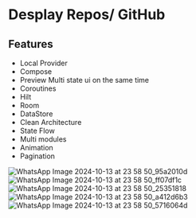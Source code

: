 # Desplay Repos/ GitHub 

## Features
- Local Provider
- Compose
- Preview Multi state ui on the same time
- Coroutines 
- Hilt
- Room
- DataStore
- Clean Architecture
- State Flow
- Multi modules
- Animation
- Pagination

![WhatsApp Image 2024-10-13 at 23 58 50_95a2010d](https://github.com/user-attachments/assets/f757b349-0d14-4e0c-bc52-f4e818049605)
![WhatsApp Image 2024-10-13 at 23 58 50_ff07df1c](https://github.com/user-attachments/assets/a80f7411-a89c-4c27-9ea7-17f53207a6d7)
![WhatsApp Image 2024-10-13 at 23 58 50_25351818](https://github.com/user-attachments/assets/d88c4dac-e724-4c34-8545-102e87859414)
![WhatsApp Image 2024-10-13 at 23 58 50_a412d6b3](https://github.com/user-attachments/assets/482c89a1-7e8a-41f9-bd62-2983c66382ea)
![WhatsApp Image 2024-10-13 at 23 58 50_5716064d](https://github.com/user-attachments/assets/ef27e0ae-9211-4845-9e9f-02bef6b7eeb9)
